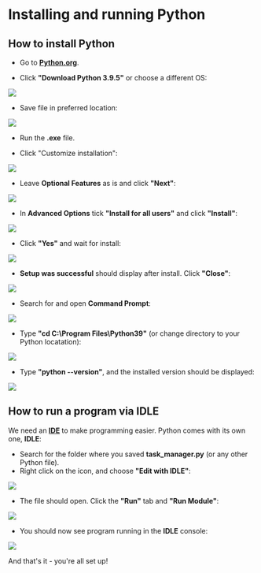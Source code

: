 # Installing and running Python

## How to install Python 

* Go to [**Python.org**](Python.org/downloads).

* Click **"Download Python 3.9.5"** or choose a different OS:

![](Python-install-images/0.jpg)

* Save file in preferred location:

![](Python-install-images/1.jpg)

* Run the **.exe** file. 

* Click "Customize installation":

![](Python-install-images/2.jpg)

* Leave **Optional Features** as is and click **"Next"**:

![](Python-install-images/3.jpg)

* In **Advanced Options** tick **"Install for all users"** and click **"Install"**:

![](Python-install-images/4.jpg)

* Click **"Yes"** and wait for install:

![](Python-install-images/5.jpg)

* **Setup was successful** should display after install. Click **"Close"**:

![](Python-install-images/6.jpg)

* Search for and open **Command Prompt**:

![](Python-install-images/7.jpg)

* Type **"cd C:\Program Files\Python39"** (or change directory to your Python locatation):

![](Python-install-images/8.jpg)

* Type **"python --version"**, and the installed version should be displayed:

![](Python-install-images/9.jpg)

## How to run a program via IDLE

We need an [**IDE**](https://www.codecademy.com/articles/what-is-an-ide) to make programming easier. Python comes with its own one, **IDLE**:

* Search for the folder where you saved **task_manager.py** (or any other Python file).
* Right click on the icon, and choose **"Edit with IDLE"**:

![](IDLE-run-images-cap3/0.jpg)

* The file should open. Click the **"Run"** tab and **"Run Module"**:

![](IDLE-run-images-cap3/1.jpg)

* You should now see program running in the **IDLE** console:

![](IDLE-run-images-cap3/2.jpg)

And that's it - you're all set up! 
